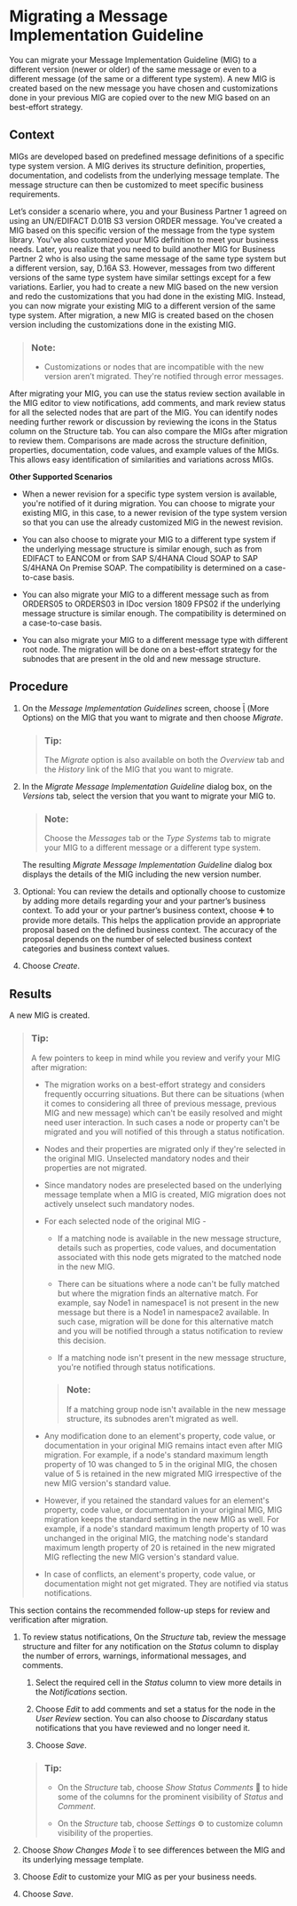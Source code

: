 <!-- loioa9b12f33ecee41fd90b90f41013fb465 -->

<link rel="stylesheet" type="text/css" href="../css/sap-icons.css"/>

# Migrating a Message Implementation Guideline

You can migrate your Message Implementation Guideline \(MIG\) to a different version \(newer or older\) of the same message or even to a different message \(of the same or a different type system\). A new MIG is created based on the new message you have chosen and customizations done in your previous MIG are copied over to the new MIG based on an best-effort strategy.



## Context

MIGs are developed based on predefined message definitions of a specific type system version. A MIG derives its structure definition, properties, documentation, and codelists from the underlying message template. The message structure can then be customized to meet specific business requirements.

Let’s consider a scenario where, you and your Business Partner 1 agreed on using an UN/EDIFACT D.01B S3 version ORDER message. You've created a MIG based on this specific version of the message from the type system library. You've also customized your MIG definition to meet your business needs. Later, you realize that you need to build another MIG for Business Partner 2 who is also using the same message of the same type system but a different version, say, D.16A S3. However, messages from two different versions of the same type system have similar settings except for a few variations. Earlier, you had to create a new MIG based on the new version and redo the customizations that you had done in the existing MIG. Instead, you can now migrate your existing MIG to a different version of the same type system. After migration, a new MIG is created based on the chosen version including the customizations done in the existing MIG.

> ### Note:  
> -   Customizations or nodes that are incompatible with the new version aren’t migrated. They're notified through error messages.

After migrating your MIG, you can use the status review section available in the MIG editor to view notifications, add comments, and mark review status for all the selected nodes that are part of the MIG. You can identify nodes needing further rework or discussion by reviewing the icons in the Status column on the Structure tab. You can also compare the MIGs after migration to review them. Comparisons are made across the structure definition, properties, documentation, code values, and example values of the MIGs. This allows easy identification of similarities and variations across MIGs.

**Other Supported Scenarios**

-   When a newer revision for a specific type system version is available, you're notified of it during migration. You can choose to migrate your existing MIG, in this case, to a newer revision of the type system version so that you can use the already customized MIG in the newest revision.

-   You can also choose to migrate your MIG to a different type system if the underlying message structure is similar enough, such as from EDIFACT to EANCOM or from SAP S/4HANA Cloud SOAP to SAP S/4HANA On Premise SOAP. The compatibility is determined on a case-to-case basis.

-   You can also migrate your MIG to a different message such as from ORDERS05 to ORDERS03 in IDoc version 1809 FPS02 if the underlying message structure is similar enough. The compatibility is determined on a case-to-case basis.

-   You can also migrate your MIG to a different message type with different root node. The migration will be done on a best-effort strategy for the subnodes that are present in the old and new message structure.



## Procedure

1.  On the *Message Implementation Guidelines* screen, choose <span class="SAP-icons"></span> \(More Options\) on the MIG that you want to migrate and then choose *Migrate*.

    > ### Tip:  
    > The *Migrate* option is also available on both the *Overview* tab and the *History* link of the MIG that you want to migrate.

2.  In the *Migrate Message Implementation Guideline* dialog box, on the *Versions* tab, select the version that you want to migrate your MIG to.

    > ### Note:  
    > Choose the *Messages* tab or the *Type Systems* tab to migrate your MIG to a different message or a different type system.

    The resulting *Migrate Message Implementation Guideline* dialog box displays the details of the MIG including the new version number.

3.  Optional: You can review the details and optionally choose to customize by adding more details regarding your and your partner’s business context. To add your or your partner’s business context, choose :heavy_plus_sign: to provide more details. This helps the application provide an appropriate proposal based on the defined business context. The accuracy of the proposal depends on the number of selected business context categories and business context values.

4.  Choose *Create*.




<a name="loioa9b12f33ecee41fd90b90f41013fb465__result_zrc_dc1_lpb"/>

## Results

A new MIG is created.

> ### Tip:  
> A few pointers to keep in mind while you review and verify your MIG after migration:
> 
> -   The migration works on a best-effort strategy and considers frequently occurring situations. But there can be situations \(when it comes to considering all three of previous message, previous MIG and new message\) which can't be easily resolved and might need user interaction. In such cases a node or property can't be migrated and you will notified of this through a status notification.
> -   Nodes and their properties are migrated only if they're selected in the original MIG. Unselected mandatory nodes and their properties are not migrated.
> 
> -   Since mandatory nodes are preselected based on the underlying message template when a MIG is created, MIG migration does not actively unselect such mandatory nodes.
> -   For each selected node of the original MIG -
> 
>     -   If a matching node is available in the new message structure, details such as properties, code values, and documentation associated with this node gets migrated to the matched node in the new MIG.
> 
>     -   There can be situations where a node can't be fully matched but where the migration finds an alternative match. For example, say Node1 in namespace1 is not present in the new message but there is a Node1 in namespace2 available. In such case, migration will be done for this alternative match and you will be notified through a status notification to review this decision.
>     -   If a matching node isn't present in the new message structure, you're notified through status notifications.
> 
>     > ### Note:  
>     > If a matching group node isn't available in the new message structure, its subnodes aren't migrated as well.
> 
> -   Any modification done to an element's property, code value, or documentation in your original MIG remains intact even after MIG migration. For example, if a node's standard maximum length property of 10 was changed to 5 in the original MIG, the chosen value of 5 is retained in the new migrated MIG irrespective of the new MIG version's standard value.
> -   However, if you retained the standard values for an element's property, code value, or documentation in your original MIG, MIG migration keeps the standard setting in the new MIG as well. For example, if a node's standard maximum length property of 10 was unchanged in the original MIG, the matching node's standard maximum length property of 20 is retained in the new migrated MIG reflecting the new MIG version's standard value.
> -   In case of conflicts, an element's property, code value, or documentation might not get migrated. They are notified via status notifications.

This section contains the recommended follow-up steps for review and verification after migration.

1.  To review status notifications, On the *Structure* tab, review the message structure and filter for any notification on the *Status* column to display the number of errors, warnings, informational messages, and comments.

    1.  Select the required cell in the *Status* column to view more details in the *Notifications* section.

    2.  Choose *Edit* to add comments and set a status for the node in the *User Review* section. You can also choose to *Discard*any status notifications that you have reviewed and no longer need it.

    3.  Choose *Save*.


    > ### Tip:  
    > -   On the *Structure* tab, choose *Show Status Comments* <span class="SAP-icons"></span> to hide some of the columns for the prominent visibility of *Status* and *Comment*.
    > 
    > -   On the *Structure* tab, choose *Settings* :gear: to customize column visibility of the properties.

2.  Choose *Show Changes Mode* <span class="SAP-icons"></span> to see differences between the MIG and its underlying message template.

3.  Choose *Edit* to customize your MIG as per your business needs.

4.  Choose *Save*.


